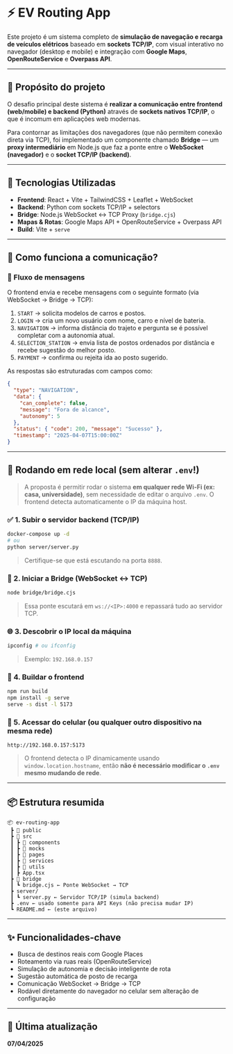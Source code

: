 # ⚡ EV Routing App

Este projeto é um sistema completo de **simulação de navegação e recarga de veículos elétricos** baseado em **sockets TCP/IP**, com visual interativo no navegador (desktop e mobile) e integração com **Google Maps**, **OpenRouteService** e **Overpass API**.

---

## 🎯 Propósito do projeto

O desafio principal deste sistema é **realizar a comunicação entre frontend (web/mobile) e backend (Python)** através de **sockets nativos TCP/IP**, o que é incomum em aplicações web modernas.

Para contornar as limitações dos navegadores (que não permitem conexão direta via TCP), foi implementado um componente chamado **Bridge** — um **proxy intermediário** em Node.js que faz a ponte entre o **WebSocket (navegador)** e o **socket TCP/IP (backend)**.

---

## 🔧 Tecnologias Utilizadas

- **Frontend**: React + Vite + TailwindCSS + Leaflet + WebSocket
- **Backend**: Python com sockets TCP/IP + selectors
- **Bridge**: Node.js WebSocket ↔ TCP Proxy (`bridge.cjs`)
- **Mapas & Rotas**: Google Maps API + OpenRouteService + Overpass API
- **Build**: Vite + `serve`

---

## 📡 Como funciona a comunicação?

### 🔁 Fluxo de mensagens

O frontend envia e recebe mensagens com o seguinte formato (via WebSocket → Bridge → TCP):

1. `START` → solicita modelos de carros e postos.
2. `LOGIN` → cria um novo usuário com nome, carro e nível de bateria.
3. `NAVIGATION` → informa distância do trajeto e pergunta se é possível completar com a autonomia atual.
4. `SELECTION_STATION` → envia lista de postos ordenados por distância e recebe sugestão do melhor posto.
5. `PAYMENT` → confirma ou rejeita ida ao posto sugerido.

As respostas são estruturadas com campos como:

```json
{
  "type": "NAVIGATION",
  "data": {
    "can_complete": false,
    "message": "Fora de alcance",
    "autonomy": 5
  },
  "status": { "code": 200, "message": "Sucesso" },
  "timestamp": "2025-04-07T15:00:00Z"
}
```

---

## 🚀 Rodando em rede local (sem alterar `.env`!)

> A proposta é permitir rodar o sistema **em qualquer rede Wi-Fi (ex: casa, universidade)**, sem necessidade de editar o arquivo `.env`. O frontend detecta automaticamente o IP da máquina host.

### ✅ 1. Subir o servidor backend (TCP/IP)

```bash
docker-compose up -d
# ou
python server/server.py
```

> Certifique-se que está escutando na porta `8888`.

### 🔁 2. Iniciar a Bridge (WebSocket ↔ TCP)

```bash
node bridge/bridge.cjs
```

> Essa ponte escutará em `ws://<IP>:4000` e repassará tudo ao servidor TCP.

### 🌐 3. Descobrir o IP local da máquina

```bash
ipconfig # ou ifconfig
```

> Exemplo: `192.168.0.157`

### 🧱 4. Buildar o frontend

```bash
npm run build
npm install -g serve
serve -s dist -l 5173
```

### 📱 5. Acessar do celular (ou qualquer outro dispositivo na mesma rede)

```
http://192.168.0.157:5173
```

> O frontend detecta o IP dinamicamente usando `window.location.hostname`, então **não é necessário modificar o `.env` mesmo mudando de rede**.

---

## 📦 Estrutura resumida

```
📦 ev-routing-app
 ┣ 📁 public
 ┣ 📁 src
 ┃ ┣ 📁 components
 ┃ ┣ 📁 mocks
 ┃ ┣ 📁 pages
 ┃ ┣ 📁 services
 ┃ ┣ 📁 utils
 ┃ ┣ App.tsx
 ┣ 📁 bridge
 ┃ ┗ bridge.cjs ← Ponte WebSocket → TCP
 ┣ server/
 ┃ ┗ server.py ← Servidor TCP/IP (simula backend)
 ┣ .env ← usado somente para API Keys (não precisa mudar IP)
 ┗ README.md ← (este arquivo)
```

---

## ✨ Funcionalidades-chave

- Busca de destinos reais com Google Places
- Roteamento via ruas reais (OpenRouteService)
- Simulação de autonomia e decisão inteligente de rota
- Sugestão automática de posto de recarga
- Comunicação WebSocket → Bridge → TCP
- Rodável diretamente do navegador no celular sem alteração de configuração

---

## 📅 Última atualização

**07/04/2025**

